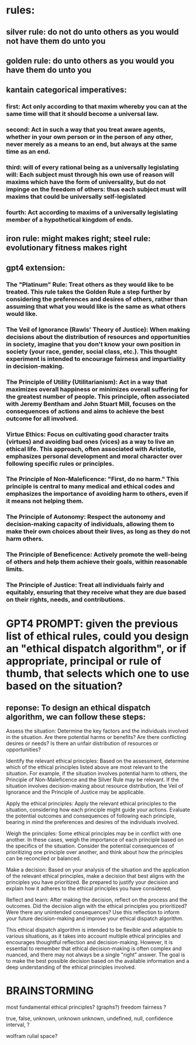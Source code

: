 # rules:

## silver rule: do not do unto others as you would not have them do unto you

## golden rule: do unto others as you would you have them do unto you

## kantain categorical imperatives:

### first: Act only according to that maxim whereby you can at the same time will that it should become a universal law.

### second: Act in such a way that you treat aware agents, whether in your own person or in the person of any other, never merely as a means to an end, but always at the same time as an end.

### third: will of every rational being as a universally legislating will:  Each subject must through his own use of reason will maxims which have the form of universality, but do not impinge on the freedom of others: thus each subject must will maxims that could be universally self-legislated

### fourth: Act according to maxims of a universally legislating member of a hypothetical kingdom of ends.

## iron rule: might makes right; steel rule: evolutionary fitness makes right

## gpt4 extension:

### The "Platinum" Rule: Treat others as they would like to be treated. This rule takes the Golden Rule a step further by considering the preferences and desires of others, rather than assuming that what you would like is the same as what others would like.

### The Veil of Ignorance (Rawls' Theory of Justice): When making decisions about the distribution of resources and opportunities in society, imagine that you don't know your own position in society (your race, gender, social class, etc.). This thought experiment is intended to encourage fairness and impartiality in decision-making.

### The Principle of Utility (Utilitarianism): Act in a way that maximizes overall happiness or minimizes overall suffering for the greatest number of people. This principle, often associated with Jeremy Bentham and John Stuart Mill, focuses on the consequences of actions and aims to achieve the best outcome for all involved.

### Virtue Ethics: Focus on cultivating good character traits (virtues) and avoiding bad ones (vices) as a way to live an ethical life. This approach, often associated with Aristotle, emphasizes personal development and moral character over following specific rules or principles.

### The Principle of Non-Maleficence: "First, do no harm." This principle is central to many medical and ethical codes and emphasizes the importance of avoiding harm to others, even if it means not helping them.

### The Principle of Autonomy: Respect the autonomy and decision-making capacity of individuals, allowing them to make their own choices about their lives, as long as they do not harm others.

### The Principle of Beneficence: Actively promote the well-being of others and help them achieve their goals, within reasonable limits.

### The Principle of Justice: Treat all individuals fairly and equitably, ensuring that they receive what they are due based on their rights, needs, and contributions.

# GPT4 PROMPT: given the previous list of ethical rules, could you design an "ethical dispatch algorithm", or if appropriate, principal or rule of thumb, that selects which one to use based on the situation?
## reponse: To design an ethical dispatch algorithm, we can follow these steps:

Assess the situation: Determine the key factors and the individuals involved in the situation. Are there potential harms or benefits? Are there conflicting desires or needs? Is there an unfair distribution of resources or opportunities?

Identify the relevant ethical principles: Based on the assessment, determine which of the ethical principles listed above are most relevant to the situation. For example, if the situation involves potential harm to others, the Principle of Non-Maleficence and the Silver Rule may be relevant. If the situation involves decision-making about resource distribution, the Veil of Ignorance and the Principle of Justice may be applicable.

Apply the ethical principles: Apply the relevant ethical principles to the situation, considering how each principle might guide your actions. Evaluate the potential outcomes and consequences of following each principle, bearing in mind the preferences and desires of the individuals involved.

Weigh the principles: Some ethical principles may be in conflict with one another. In these cases, weigh the importance of each principle based on the specifics of the situation. Consider the potential consequences of prioritizing one principle over another, and think about how the principles can be reconciled or balanced.

Make a decision: Based on your analysis of the situation and the application of the relevant ethical principles, make a decision that best aligns with the principles you have prioritized. Be prepared to justify your decision and explain how it adheres to the ethical principles you have considered.

Reflect and learn: After making the decision, reflect on the process and the outcomes. Did the decision align with the ethical principles you prioritized? Were there any unintended consequences? Use this reflection to inform your future decision-making and improve your ethical dispatch algorithm.

This ethical dispatch algorithm is intended to be flexible and adaptable to various situations, as it takes into account multiple ethical principles and encourages thoughtful reflection and decision-making. However, it is essential to remember that ethical decision-making is often complex and nuanced, and there may not always be a single "right" answer. The goal is to make the best possible decision based on the available information and a deep understanding of the ethical principles involved.


# BRAINSTORMING
most fundamental ethical principles? (graphs?)
freedom
fairness
?

true, false, unknown, unknown unknown, undefined, null, confidence interval, ?

wolfram rulial space?
